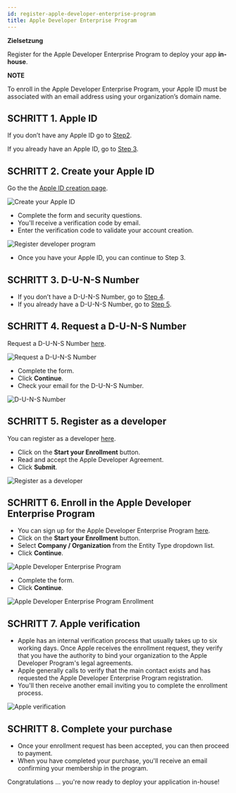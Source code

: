```yaml
---
id: register-apple-developer-enterprise-program
title: Apple Developer Enterprise Program
---
```

<div class = "objectives"> 

**Zielsetzung**

Register for the Apple Developer Enterprise Program to deploy your app **in-house**.</div> <div class = "tips"> 

**NOTE**

To enroll in the Apple Developer Enterprise Program, your Apple ID must be associated with an email address using your organization’s domain name.</div> 

## SCHRITT 1. Apple ID

If you don’t have any Apple ID go to [Step2](#step-2-create-your-apple-id).

If you already have an Apple ID, go to [Step 3](#step-3-d-u-n-s-number).

## SCHRITT 2. Create your Apple ID

Go the the [Apple ID creation page](https://appleid.apple.com/).

![Create your Apple ID](assets/deploy-in-house/Apple-ID-Creation-Page-4D-for-iOS.png)

* Complete the form and security questions.
* You'll receive a verification code by email.
* Enter the verification code to validate your account creation.

![Register developer program](assets/deploy-in-house/Register-developer-program-4D-for-iOS.png)

* Once you have your Apple ID, you can continue to Step 3.

## SCHRITT 3. D-U-N-S Number

* If you don’t have a D-U-N-S Number, go to [Step 4](#step-4-request-a-d-u-n-s-number).
* If you already have a D-U-N-S Number, go to [Step 5](#step-5-register-as-a-developer).

## SCHRITT 4. Request a D-U-N-S Number

Request a D-U-N-S Number [here](https://developer.apple.com/enroll/duns-lookup/#/search).

![Request a D-U-N-S Number](assets/deploy-in-house/DUNS-Number-Organization-4D-for-iOS.png)

* Complete the form.
* Click **Continue**.
* Check your email for the D-U-N-S Number.

![D-U-N-S Number](assets/deploy-in-house/DUNS-Number-Apple-Mail_4D-for-iOS.png)

## SCHRITT 5. Register as a developer

You can register as a developer [here](https://developer.apple.com/programs/enterprise/enroll/).

* Click on the **Start your Enrollment** button.
* Read and accept the Apple Developer Agreement. 
* Click **Submit**.

![Register as a developer](assets/deploy-in-house/Register-developer-4D-for-iOS.png)

## SCHRITT 6. Enroll in the Apple Developer Enterprise Program

* You can sign up for the Apple Developer Enterprise Program [here](https://developer.apple.com/enroll/enterprise/). 
* Click on the **Start your Enrollment** button.
* Select **Company / Organization** from the Entity Type dropdown list.
* Click **Continue**.

![Apple Developer Enterprise Program](assets/deploy-in-house/Apple-Developer-Enterprise-Program-4D-for-iOS.png)

* Complete the form. 
* Click **Continue**.

![Apple Developer Enterprise Program Enrollment](assets/deploy-in-house/Apple-Developer-Enterprise-Program-Enrollment-4D-for-iOS.png)

## SCHRITT 7. Apple verification

* Apple has an internal verification process that usually takes up to six working days. Once Apple receives the enrollment request, they verify that you have the authority to bind your organization to the Apple Developer Program's legal agreements.
* Apple generally calls to verify that the main contact exists and has requested the Apple Developer Enterprise Program registration.
* You'll then receive another email inviting you to complete the enrollment process.

![Apple verification](assets/deploy-in-house/Confirmation-email-Organisations-4D-for-iOS.png)

## SCHRITT 8. Complete your purchase

* Once your enrollment request has been accepted, you can then proceed to payment.
* When you have completed your purchase, you'll receive an email confirming your membership in the program.

Congratulations ... you're now ready to deploy your application in-house!